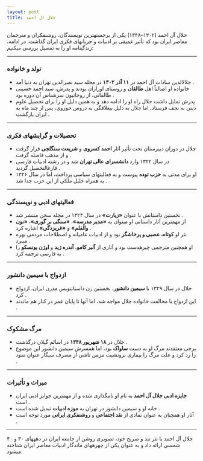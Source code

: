 ```yaml
---
layout: post
title: جلال ال احمد
---
```


جلال آل احمد (۱۳۰۲–۱۳۴۸) یکی از برجستهترین نویسندگان، روشنفکران و مترجمان معاصر ایران بود که تأثیر عمیقی بر ادبیات و جریانهای فکری ایران گذاشت. در ادامه، زندگینامه او را به تفصیل بررسی میکنیم:

---

### **تولد و خانواده**
- جلالالدین سادات آل احمد در **۱۱ آذر ۱۳۰۲** در محله سید نصرالدین تهران به دنیا آمد . 
- خانواده او اصالتاً اهل **طالقان** و روستای اورازان بودند و پدرش، سید احمد حسینی طالقانی، از روحانیون سرشناس آن دوره بود .
- پدرش تمایل داشت جلال راه او را ادامه دهد و به همین دلیل او را برای تحصیل علوم دینی به نجف فرستاد، اما جلال به دلیل بیعلاقگی به دروس حوزوی، پس از چند ماه به ایران بازگشت .

---

### **تحصیلات و گرایشهای فکری**
- جلال در دوران دبیرستان تحت تأثیر آثار **احمد کسروی** و **شریعت سنگلجی** قرار گرفت و از مذهب فاصله گرفت .
- در سال ۱۳۲۲ وارد **دانشسرای عالی تهران** شد و در رشته ادبیات فارسی فارغالتحصیل گردید .
- او برای مدتی به **حزب توده** پیوست و به فعالیتهای سیاسی پرداخت، اما در سال ۱۳۲۶ به همراه خلیل ملکی از این حزب جدا شد .

---

### **فعالیتهای ادبی و نویسندگی**
- نخستین داستانش با عنوان **«زیارت»** در سال ۱۳۲۴ در مجله سخن منتشر شد .
- از مهمترین آثار داستانی او میتوان به **«مدیر مدرسه»**، **«سنگی بر گوری»**، **«نون والقلم»** و **«غربزدگی»** اشاره کرد .
- نثر او **کوتاه، عصبی و پرخاشگر** بود و از ادبیات عامیانه و اصطلاحات مردمی بهره میبرد .
- او همچنین مترجمی چیرهدست بود و آثاری از **آلبر کامو**، **آندره ژید** و **اوژن یونسکو** را به فارسی ترجمه کرد .

---

### **ازدواج با سیمین دانشور**
- جلال در سال ۱۳۲۹ با **سیمین دانشور**، نخستین زن داستاننویس مدرن ایران، ازدواج کرد .
- این ازدواج با مخالفت خانواده جلال مواجه شد، اما آنها تا پایان عمر در کنار هم ماندند .

---

### **مرگ مشکوک**
- جلال در **۱۸ شهریور ۱۳۴۸** در اسالم گیلان درگذشت .
- برخی معتقدند مرگ او به دست **ساواک** بود، اما همسرش سیمین دانشور این موضوع را رد کرد و علت مرگ را بیماری برونشیت مزمن ناشی از مصرف سیگار عنوان نمود .

---

### **میراث و تأثیرات**
- **جایزه ادبی جلال آل احمد** به نام او نامگذاری شده و از مهمترین جوایز ادبی ایران است .
- خانه او و سیمین دانشور در تهران به **موزه ادبیات** تبدیل شده است .
- آثار او همچنان به عنوان نمادی از **نقد اجتماعی** و **روشنفکری ایرانی** مورد توجه است .

---

جلال آل احمد با نثر تند و صریح خود، تصویری روشن از جامعه ایران در دهههای ۳۰ و ۴۰ شمسی ارائه داد و به عنوان یکی از چهرههای ماندگار ادبیات معاصر ایران شناخته میشود.
